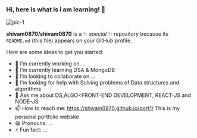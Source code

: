 ### Hi, here is what is i am learning! 👋
![pic-1](https://user-images.githubusercontent.com/96368173/182972907-1374d51e-2784-4ebc-aa2d-945ea49de6f8.png)


**shivam0870/shivam0870** is a ✨ _special_ ✨ repository because its `README.md` (this file) appears on your GitHub profile.

Here are some ideas to get you started:

- 🔭 I’m currently working on ... 
- 🌱 I’m currently learning DSA & MongoDB
- 👯 I’m looking to collaborate on ...
- 🤔 I’m looking for help with Solving problems of Data structures and algorithms
- 💬 Ask me about DS,ALGO<FRONT-END DEVELOPMENT, REACT-JS and NODE-JS
- 📫 How to reach me: https://shivam0870.github.io/port1/ This is my personal portfolio website
- 😄 Pronouns: ...
- ⚡ Fun fact: ...

